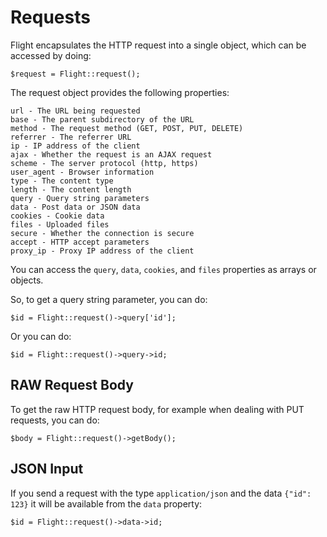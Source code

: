 # Requests

Flight encapsulates the HTTP request into a single object, which can be
accessed by doing:

``` php?start_inline=1
$request = Flight::request();
```

The request object provides the following properties:

```
url - The URL being requested
base - The parent subdirectory of the URL
method - The request method (GET, POST, PUT, DELETE)
referrer - The referrer URL
ip - IP address of the client
ajax - Whether the request is an AJAX request
scheme - The server protocol (http, https)
user_agent - Browser information
type - The content type
length - The content length
query - Query string parameters
data - Post data or JSON data
cookies - Cookie data
files - Uploaded files
secure - Whether the connection is secure
accept - HTTP accept parameters
proxy_ip - Proxy IP address of the client
```

You can access the `query`, `data`, `cookies`, and `files` properties
as arrays or objects.

So, to get a query string parameter, you can do:

``` php?start_inline=1
$id = Flight::request()->query['id'];
```

Or you can do:

``` php?start_inline=1
$id = Flight::request()->query->id;
```

## RAW Request Body

To get the raw HTTP request body, for example when dealing with PUT requests, you can do:

``` php?start_inline=1
$body = Flight::request()->getBody();
```

## JSON Input

If you send a request with the type `application/json` and the data `{"id": 123}` it will be available
from the `data` property:

``` php?start_inline=1
$id = Flight::request()->data->id;
```